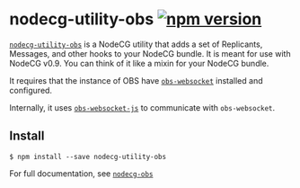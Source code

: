 # nodecg-utility-obs [![npm version](https://img.shields.io/npm/v/nodecg-obs.svg)](https://npm.im/nodecg-obs)

[`nodecg-utility-obs`](https://github.com/NodeCG/nodecg-obs/packages/nodecg-utility-obs) is a NodeCG utility that adds a set of Replicants, Messages, and other hooks to your NodeCG bundle. It is meant for use with NodeCG v0.9. You can think of it like a mixin for your NodeCG bundle.

It requires that the instance of OBS have [`obs-websocket`](https://github.com/Palakis/obs-websocket) installed and configured.

Internally, it uses [`obs-websocket-js`](https://github.com/haganbmj/obs-websocket-js) to communicate with `obs-websocket`.

## Install

`$ npm install --save nodecg-utility-obs`

For full documentation, see [`nodecg-obs`](https://github.com/NodeCG/nodecg-obs)

